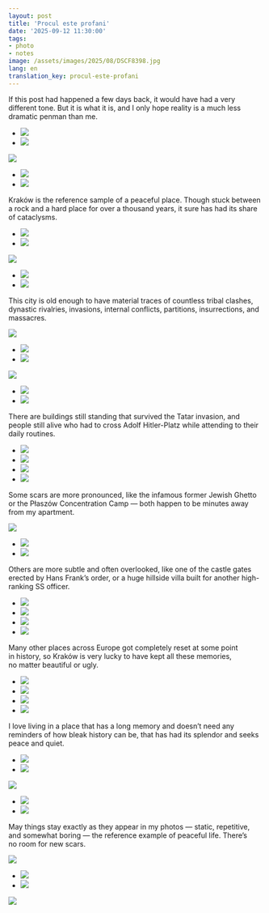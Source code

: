 ```yaml
---
layout: post
title: 'Procul este profani'
date: '2025-09-12 11:30:00'
tags:
- photo
- notes
image: /assets/images/2025/08/DSCF8398.jpg
lang: en
translation_key: procul-este-profani
---
```


If this post had happened a few days back, it would have had a very different tone. But it is what it is, and I only hope reality is a much less dramatic penman than me.

- ![](/assets/images/2025/08/DSCF8804.jpg)
- ![](/assets/images/2025/08/DSCF8982.jpg)

![](/assets/images/2025/08/DSCF8398.jpg)
- ![](/assets/images/2025/08/DSCF8993.jpg)
- ![](/assets/images/2025/08/DSCF9029.jpg)

Kraków is the reference sample of a peaceful place. Though stuck between a rock and a hard place for over a thousand years, it sure has had its share of cataclysms.

- ![](/assets/images/2025/08/DSCF8825.jpg)
- ![](/assets/images/2025/08/DSCF8832.jpg)

![](/assets/images/2025/08/DSCF8856.jpg)
- ![](/assets/images/2025/08/DSCF8873.jpg)
- ![](/assets/images/2025/08/DSCF8143.jpg)

This city is old enough to have material traces of countless tribal clashes, dynastic rivalries, invasions, internal conflicts, partitions, insurrections, and massacres.

![](/assets/images/2025/08/DSCF8591.jpg)
- ![](/assets/images/2025/08/DSCF8319.jpg)
- ![](/assets/images/2025/08/DSCF8946.jpg)

![](/assets/images/2025/08/DSCF8308.jpg)
- ![](/assets/images/2025/08/DSCF8322.jpg)
- ![](/assets/images/2025/08/DSCF8371.jpg)

There are buildings still standing that survived the Tatar invasion, and people still alive who had to cross Adolf Hitler-Platz while attending to their daily routines.

- ![](/assets/images/2025/08/DSCF8549.jpg)
- ![](/assets/images/2025/08/DSCF8551.jpg)
- ![](/assets/images/2025/08/DSCF8553.jpg)
- ![](/assets/images/2025/08/DSCF8555.jpg)

Some scars are more pronounced, like the infamous former Jewish Ghetto or the Płaszów Concentration Camp — both happen to be minutes away from my apartment.

![](/assets/images/2025/08/DSCF8156.jpg)
- ![](/assets/images/2025/08/DSCF8351.jpg)
- ![](/assets/images/2025/08/DSCF8906.jpg)

Others are more subtle and often overlooked, like one of the castle gates erected by Hans Frank’s order, or a huge hillside villa built for another high-ranking SS officer.

- ![](/assets/images/2025/08/DSCF8368.jpg)
- ![](/assets/images/2025/08/DSCF9231.jpg)
- ![](/assets/images/2025/08/DSCF8393.jpg)
- ![](/assets/images/2025/08/DSCF8602.jpg)

Many other places across Europe got completely reset at some point in history, so Kraków is very lucky to have kept all these memories, no matter beautiful or ugly.

- ![](/assets/images/2025/08/DSCF8691.jpg)
- ![](/assets/images/2025/08/DSCF8702.jpg)
- ![](/assets/images/2025/08/DSCF8704.jpg)
- ![](/assets/images/2025/08/DSCF8580.jpg)

I love living in a place that has a long memory and doesn’t need any reminders of how bleak history can be, that has had its splendor and seeks peace and quiet.

- ![](/assets/images/2025/08/DSCF8445.jpg)
- ![](/assets/images/2025/08/DSCF8957.jpg)

![](/assets/images/2025/08/DSCF8231.jpg)
- ![](/assets/images/2025/08/DSCF8225.jpg)
- ![](/assets/images/2025/08/DSCF8605.jpg)

May things stay exactly as they appear in my photos — static, repetitive, and somewhat boring — the reference example of peaceful life. There’s no room for new scars.

![](/assets/images/2025/08/DSCF8192.jpg)
- ![](/assets/images/2025/08/DSCF8644.jpg)
- ![](/assets/images/2025/08/DSCF8661.jpg)

![](/assets/images/2025/08/DSCF8527.jpg)